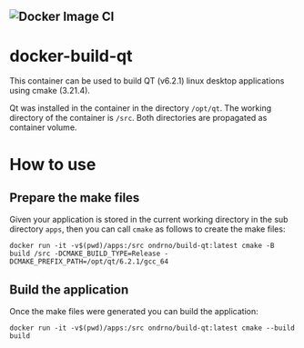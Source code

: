 ![Docker Image CI](https://github.com/ondrno/docker-build-qt/actions/workflows/docker-image.yml/badge.svg)
----

# docker-build-qt
This container can be used to build QT (v6.2.1) linux desktop 
applications using cmake (3.21.4).

Qt was installed in the container in the directory ``/opt/qt``. 
The working directory of the container is ``/src``. 
Both directories are propagated as container volume.

# How to use
## Prepare the make files
Given your application is stored in the current working directory in 
the sub directory ``apps``, then you can call ``cmake`` as follows to 
create the make files:

``docker run -it -v$(pwd)/apps:/src ondrno/build-qt:latest cmake -B build /src -DCMAKE_BUILD_TYPE=Release -DCMAKE_PREFIX_PATH=/opt/qt/6.2.1/gcc_64``

## Build the application
Once the make files were generated you can build the application:

``docker run -it -v$(pwd)/apps:/src ondrno/build-qt:latest cmake --build build``

